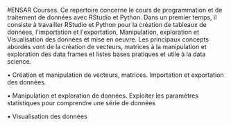 #ENSAR Courses.
Ce repertoire concerne le cours de programmation et de traitement de données avec RStudio et Python. 
Dans un premier temps, il consiste à travailler RStudio et Python  pour la création de tableaux de données, l'importation et l'exportation, Manipulation, exploration et Visualisation des données  et mise en oeuvre. Les principaux concepts abordés vont de la création de vecteurs, matrices à la manipulation et exploration des data frames et listes bases pratiques et utile à la data science.

• Création et manipulation de vecteurs, matrices. Importation et exportation des données.

• Manipulation et exploration de données. Exploiter les paramètres statistiques pour comprendre une série de données 

• Visualisation des données

